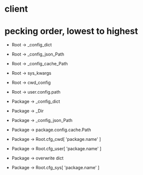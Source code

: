 # client


# pecking order, lowest to highest

* Root -> _config_dict
* Root -> _config_json_Path
* Root -> _config_cache_Path
* Root -> sys_kwargs
* Root -> cwd_config
* Root -> user.config.path

* Package -> _config_dict
* Package -> _Dir
* Package -> _config_json_Path
* Package -> package.config.cache.Path
* Package -> Root.cfg_cwd[ 'package.name' ]
* Package -> Root.cfg_user[ 'package.name' ]
* Package -> overwrite dict
* Package -> Root.cfg_sys[ 'package.name' ]
